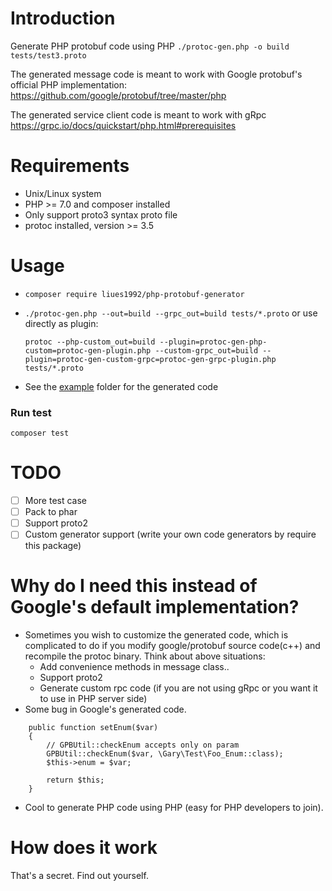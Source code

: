 # Introduction 
Generate PHP protobuf code using PHP
`./protoc-gen.php -o build tests/test3.proto`

The generated message code is meant to work with Google protobuf's official PHP implementation:
https://github.com/google/protobuf/tree/master/php

The generated service client code is meant to  work with gRpc
https://grpc.io/docs/quickstart/php.html#prerequisites

# Requirements
- Unix/Linux system
- PHP >= 7.0 and composer installed
- Only support proto3 syntax proto file
- protoc installed, version >= 3.5

# Usage
- `composer require liues1992/php-protobuf-generator`
- `./protoc-gen.php --out=build --grpc_out=build tests/*.proto` or use directly as plugin:

   `protoc --php-custom_out=build --plugin=protoc-gen-php-custom=protoc-gen-plugin.php --custom-grpc_out=build --plugin=protoc-gen-custom-grpc=protoc-gen-grpc-plugin.php tests/*.proto` 

- See the [example](./example) folder for the generated code 
   
### Run test
`composer test`

# TODO
- [ ] More test case
- [ ] Pack to phar
- [ ] Support proto2
- [ ] Custom generator support (write your own code generators by require this package)

# Why do I need this instead of Google's default implementation?
- Sometimes you wish to customize the generated code,
which is complicated to do if you modify google/protobuf source code(c++) and recompile the protoc binary.
Think about above situations:
    - Add convenience methods in message class..
    - Support proto2
    - Generate custom rpc code (if you are not using gRpc or you want it to use in PHP server side) 
- Some bug in Google's generated code.
```
    public function setEnum($var)
    {
        // GPBUtil::checkEnum accepts only on param
        GPBUtil::checkEnum($var, \Gary\Test\Foo_Enum::class); 
        $this->enum = $var;
        
        return $this;
    }
```
- Cool to generate PHP code using PHP (easy for PHP developers to join).

# How does it work
That's a secret. Find out yourself.
